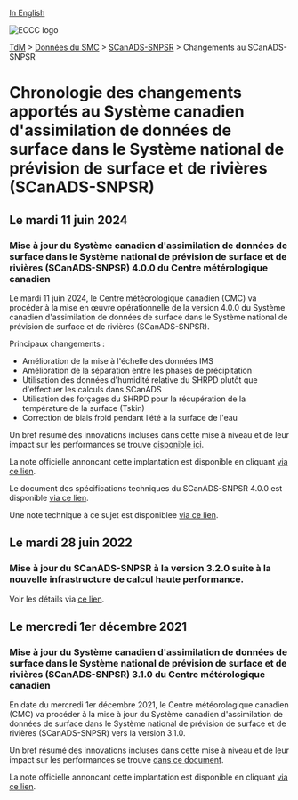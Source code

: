 [In English](changelog_caldas-nsrps_en.md)

![ECCC logo](../../img_eccc-logo.png)

[TdM](../../readme_fr.md) > [Données du SMC](../readme_fr.md) > [SCanADS-SNPSR](readme_caldas-nsrps_fr.md) > Changements au SCanADS-SNPSR

# Chronologie des changements apportés au Système canadien d'assimilation de données de surface dans le Système national de prévision de surface et de rivières (SCanADS-SNPSR)

## Le mardi 11 juin 2024

### Mise à jour du Système canadien d'assimilation de données de surface dans le Système national de prévision de surface et de rivières (SCanADS-SNPSR) 4.0.0 du Centre métérologique canadien

Le mardi 11 juin 2024, le Centre météorologique canadien (CMC) va procéder à la mise en œuvre opérationnelle de la version 4.0.0 du Système canadien d'assimilation de données de surface dans le Système national de prévision de surface et de rivières (SCanADS-SNPSR).

Principaux changements :

* Amélioration de la mise à l'échelle des données IMS
* Amélioration de la séparation entre les phases de précipitation
* Utilisation des données d'humidité relative du SHRPD plutôt que d'effectuer les calculs dans SCanADS
* Utilisation des forçages du SHRPD pour la récupération de la température de la surface (Tskin)
* Correction de biais froid pendant l’été à la surface de l'eau

Un bref résumé des innovations incluses dans cette mise à niveau et de leur impact sur les performances se trouve [disponible ici](https://collaboration.cmc.ec.gc.ca/cmc/cmoi/product_guide/docs/fact_sheets/factsheet_caldas-nsrps-400_f.pdf).

La note officielle annoncant cette implantation est disponible en cliquant [via ce lien](https://dd.meteo.gc.ca/doc/genots/2021/11/26/NOCN03_CWAO_262118___xxxxx).

Le document des spécifications techniques du SCanADS-SNPSR 4.0.0 est disponible [via ce lien](https://collaboration.cmc.ec.gc.ca/cmc/CMOI/product_guide/docs/tech_specifications/tech_specifications_CALDAS-NSRPS_4.0.0_f.pdf).

Une note technique à ce sujet est disponiblee [via ce lien](https://collaboration.cmc.ec.gc.ca/cmc/CMOI/product_guide/docs/tech_notes/technote_caldas-nsrps-400_f.pdf).

## Le mardi 28 juin 2022

### Mise à jour du SCanADS-SNPSR à la version 3.2.0 suite à la nouvelle infrastructure de calcul haute performance. 

Voir les détails via [ce lien](../changelog_multisystems_fr.md).

## Le mercredi 1er décembre 2021

### Mise à jour du Système canadien d'assimilation de données de surface dans le Système national de prévision de surface et de rivières (SCanADS-SNPSR) 3.1.0 du Centre métérologique canadien

En date du mercredi 1er décembre 2021, le Centre météorologique canadien (CMC) va procéder à la mise à jour du Système canadien d'assimilation de données de surface dans le Système national de prévision de surface et de rivières (SCanADS-SNPSR) vers la version 3.1.0.

Un bref résumé des innovations incluses dans cette mise à niveau et de leur impact sur les performances se trouve [dans ce document](https://collaboration.cmc.ec.gc.ca/cmc/cmoi/product_guide/docs/fact_sheets/factsheet_caldas-nsrps-310_f.pdf).

La note officielle annoncant cette implantation est disponible en cliquant [via ce lien](https://dd.meteo.gc.ca/doc/genots/2021/11/26/NOCN03_CWAO_262118___50159).






